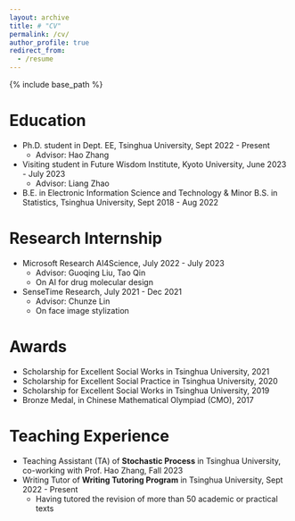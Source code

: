 ```yaml
---
layout: archive
title: # "CV"
permalink: /cv/
author_profile: true
redirect_from:
  - /resume
---
```


{% include base_path %}

Education
======
* Ph.D. student in Dept. EE, Tsinghua University, Sept 2022 - Present
  * Advisor: Hao Zhang
* Visiting student in Future Wisdom Institute, Kyoto University, June 2023 - July 2023
  * Advisor: Liang Zhao
* B.E. in Electronic Information Science and Technology & Minor B.S. in Statistics, Tsinghua University, Sept 2018 - Aug 2022

Research Internship
======
* Microsoft Research AI4Science, July 2022 - July 2023
  * Advisor: Guoqing Liu, Tao Qin
  * On AI for drug molecular design
* SenseTime Research, July 2021 - Dec 2021
  * Advisor: Chunze Lin
  * On face image stylization

Awards
======
* Scholarship for Excellent Social Works in Tsinghua University, 2021
* Scholarship for Excellent Social Practice in Tsinghua University, 2020
* Scholarship for Excellent Social Works in Tsinghua University, 2019
* Bronze Medal, in Chinese Mathematical Olympiad (CMO), 2017

Teaching Experience
======
* Teaching Assistant (TA) of **Stochastic Process** in Tsinghua University, co-working with Prof. Hao Zhang, Fall 2023
* Writing Tutor of **Writing Tutoring Program** in Tsinghua University, Sept 2022 - Present
  * Having tutored the revision of more than 50 academic or practical texts
 
